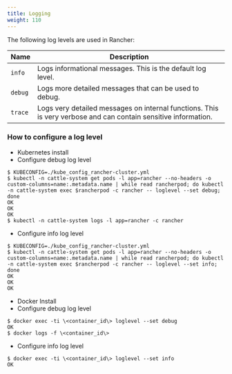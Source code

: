 ```yaml
---
title: Logging
weight: 110
---
```


The following log levels are used in Rancher:

| Name    | Description |
|---------|-------------|
| `info`  | Logs informational messages. This is the default log level. |
| `debug` | Logs more detailed messages that can be used to debug. |
| `trace` | Logs very detailed messages on internal functions. This is very verbose and can contain sensitive information. |

### How to configure a log level

* Kubernetes install
 * Configure debug log level
```
$ KUBECONFIG=./kube_config_rancher-cluster.yml
$ kubectl -n cattle-system get pods -l app=rancher --no-headers -o custom-columns=name:.metadata.name | while read rancherpod; do kubectl -n cattle-system exec $rancherpod -c rancher -- loglevel --set debug; done
OK
OK
OK
$ kubectl -n cattle-system logs -l app=rancher -c rancher
```

 * Configure info log level
```
$ KUBECONFIG=./kube_config_rancher-cluster.yml
$ kubectl -n cattle-system get pods -l app=rancher --no-headers -o custom-columns=name:.metadata.name | while read rancherpod; do kubectl -n cattle-system exec $rancherpod -c rancher -- loglevel --set info; done
OK
OK
OK
```

* Docker Install
 * Configure debug log level
```
$ docker exec -ti \<container_id\> loglevel --set debug
OK
$ docker logs -f \<container_id\>
```

 * Configure info log level
```
$ docker exec -ti \<container_id\> loglevel --set info
OK
```
